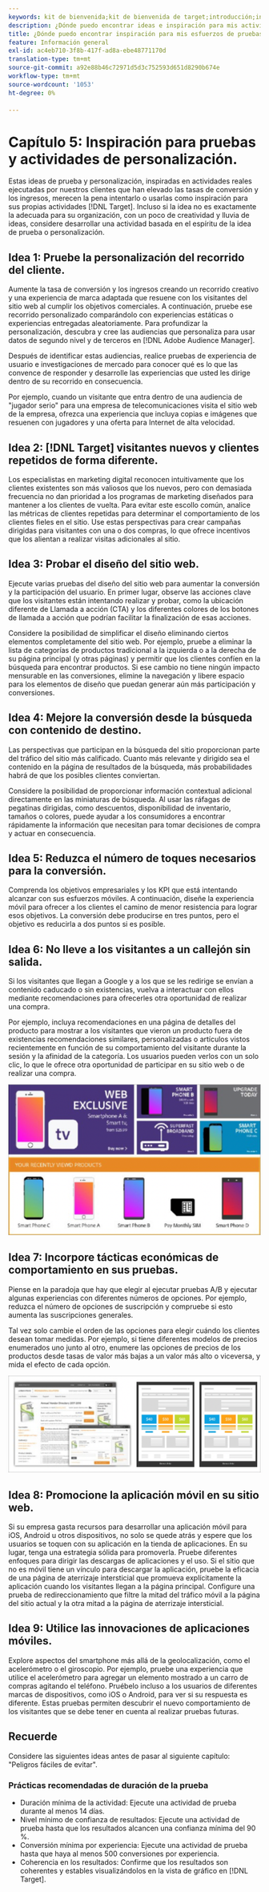 ```yaml
---
keywords: kit de bienvenida;kit de bienvenida de target;introducción;introducción;introducción
description: ¿Dónde puedo encontrar ideas e inspiración para mis actividades de prueba y personalización mediante Adobe Target?
title: ¿Dónde puedo encontrar inspiración para mis esfuerzos de pruebas y personalización?
feature: Información general
exl-id: ac4eb710-3f8b-417f-ad8a-ebe48771170d
translation-type: tm+mt
source-git-commit: a92e88b46c72971d5d3c752593d651d8290b674e
workflow-type: tm+mt
source-wordcount: '1053'
ht-degree: 0%

---
```


# Capítulo 5: Inspiración para pruebas y actividades de personalización.

Estas ideas de prueba y personalización, inspiradas en actividades reales ejecutadas por nuestros clientes que han elevado las tasas de conversión y los ingresos, merecen la pena intentarlo o usarlas como inspiración para sus propias actividades [!DNL Target]. Incluso si la idea no es exactamente la adecuada para su organización, con un poco de creatividad y lluvia de ideas, considere desarrollar una actividad basada en el espíritu de la idea de prueba o personalización.

## Idea 1: Pruebe la personalización del recorrido del cliente.

Aumente la tasa de conversión y los ingresos creando un recorrido creativo y una experiencia de marca adaptada que resuene con los visitantes del sitio web al cumplir los objetivos comerciales. A continuación, pruebe ese recorrido personalizado comparándolo con experiencias estáticas o experiencias entregadas aleatoriamente. Para profundizar la personalización, descubra y cree las audiencias que personaliza para usar datos de segundo nivel y de terceros en [!DNL Adobe Audience Manager].

Después de identificar estas audiencias, realice pruebas de experiencia de usuario e investigaciones de mercado para conocer qué es lo que las convence de responder y desarrolle las experiencias que usted les dirige dentro de su recorrido en consecuencia.

Por ejemplo, cuando un visitante que entra dentro de una audiencia de &quot;jugador serio&quot; para una empresa de telecomunicaciones visita el sitio web de la empresa, ofrezca una experiencia que incluya copias e imágenes que resuenen con jugadores y una oferta para Internet de alta velocidad.

## Idea 2: [!DNL Target] visitantes nuevos y clientes repetidos de forma diferente.

Los especialistas en marketing digital reconocen intuitivamente que los clientes existentes son más valiosos que los nuevos, pero con demasiada frecuencia no dan prioridad a los programas de marketing diseñados para mantener a los clientes de vuelta. Para evitar este escollo común, analice las métricas de clientes repetidas para determinar el comportamiento de los clientes fieles en el sitio. Use estas perspectivas para crear campañas dirigidas para visitantes con una o dos compras, lo que ofrece incentivos que los alientan a realizar visitas adicionales al sitio.

## Idea 3: Probar el diseño del sitio web.

Ejecute varias pruebas del diseño del sitio web para aumentar la conversión y la participación del usuario. En primer lugar, observe las acciones clave que los visitantes están intentando realizar y probar, como la ubicación diferente de Llamada a acción (CTA) y los diferentes colores de los botones de llamada a acción que podrían facilitar la finalización de esas acciones.

Considere la posibilidad de simplificar el diseño eliminando ciertos elementos completamente del sitio web. Por ejemplo, pruebe a eliminar la lista de categorías de productos tradicional a la izquierda o a la derecha de su página principal (y otras páginas) y permitir que los clientes confíen en la búsqueda para encontrar productos. Si ese cambio no tiene ningún impacto mensurable en las conversiones, elimine la navegación y libere espacio para los elementos de diseño que puedan generar aún más participación y conversiones.

## Idea 4: Mejore la conversión desde la búsqueda con contenido de destino.

Las perspectivas que participan en la búsqueda del sitio proporcionan parte del tráfico del sitio más calificado. Cuanto más relevante y dirigido sea el contenido en la página de resultados de la búsqueda, más probabilidades habrá de que los posibles clientes conviertan.

Considere la posibilidad de proporcionar información contextual adicional directamente en las miniaturas de búsqueda. Al usar las ráfagas de pegatinas dirigidas, como descuentos, disponibilidad de inventario, tamaños o colores, puede ayudar a los consumidores a encontrar rápidamente la información que necesitan para tomar decisiones de compra y actuar en consecuencia.

## Idea 5: Reduzca el número de toques necesarios para la conversión.

Comprenda los objetivos empresariales y los KPI que está intentando alcanzar con sus esfuerzos móviles. A continuación, diseñe la experiencia móvil para ofrecer a los clientes el camino de menor resistencia para lograr esos objetivos. La conversión debe producirse en tres puntos, pero el objetivo es reducirla a dos puntos si es posible.

## Idea 6: No lleve a los visitantes a un callejón sin salida.

Si los visitantes que llegan a Google y a los que se les redirige se envían a contenido caducado o sin existencias, vuelva a interactuar con ellos mediante recomendaciones para ofrecerles otra oportunidad de realizar una compra.

Por ejemplo, incluya recomendaciones en una página de detalles del producto para mostrar a los visitantes que vieron un producto fuera de existencias recomendaciones similares, personalizadas o artículos vistos recientemente en función de su comportamiento del visitante durante la sesión y la afinidad de la categoría. Los usuarios pueden verlos con un solo clic, lo que le ofrece otra oportunidad de participar en su sitio web o de realizar una compra.

![Ilustración de Recommendations](/help/c-intro/assets/recs-illustration.png)

## Idea 7: Incorpore tácticas económicas de comportamiento en sus pruebas.

Piense en la paradoja que hay que elegir al ejecutar pruebas A/B y ejecutar algunas experiencias con diferentes números de opciones. Por ejemplo, reduzca el número de opciones de suscripción y compruebe si esto aumenta las suscripciones generales.

Tal vez solo cambie el orden de las opciones para elegir cuándo los clientes desean tomar medidas. Por ejemplo, si tiene diferentes modelos de precios enumerados uno junto al otro, enumere las opciones de precios de los productos desde tasas de valor más bajas a un valor más alto o viceversa, y mida el efecto de cada opción.

![Ilustración de tácticas conductuales](/help/c-intro/assets/behavioral.png)

## Idea 8: Promocione la aplicación móvil en su sitio web.

Si su empresa gasta recursos para desarrollar una aplicación móvil para iOS, Android u otros dispositivos, no solo se quede atrás y espere que los usuarios se toquen con su aplicación en la tienda de aplicaciones. En su lugar, tenga una estrategia sólida para promoverla. Pruebe diferentes enfoques para dirigir las descargas de aplicaciones y el uso. Si el sitio que no es móvil tiene un vínculo para descargar la aplicación, pruebe la eficacia de una página de aterrizaje intersticial que promueva explícitamente la aplicación cuando los visitantes llegan a la página principal. Configure una prueba de redireccionamiento que filtre la mitad del tráfico móvil a la página del sitio actual y la otra mitad a la página de aterrizaje intersticial.

## Idea 9: Utilice las innovaciones de aplicaciones móviles.

Explore aspectos del smartphone más allá de la geolocalización, como el acelerómetro o el giroscopio. Por ejemplo, pruebe una experiencia que utilice el acelerómetro para agregar un elemento mostrado a un carro de compras agitando el teléfono. Pruébelo incluso a los usuarios de diferentes marcas de dispositivos, como iOS o Android, para ver si su respuesta es diferente. Estas pruebas permiten descubrir el nuevo comportamiento de los visitantes que se debe tener en cuenta al realizar pruebas futuras.

## Recuerde

Considere las siguientes ideas antes de pasar al siguiente capítulo: &quot;Peligros fáciles de evitar&quot;.

### Prácticas recomendadas de duración de la prueba

* Duración mínima de la actividad: Ejecute una actividad de prueba durante al menos 14 días.
* Nivel mínimo de confianza de resultados: Ejecute una actividad de prueba hasta que los resultados alcancen una confianza mínima del 90 %.
* Conversión mínima por experiencia: Ejecute una actividad de prueba hasta que haya al menos 500 conversiones por experiencia.
* Coherencia en los resultados: Confirme que los resultados son coherentes y estables visualizándolos en la vista de gráfico en [!DNL Target].
